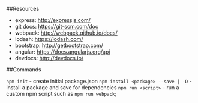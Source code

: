##Resources

- express: http://expressjs.com/
- git docs: https://git-scm.com/doc
- webpack: http://webpack.github.io/docs/
- lodash: https://lodash.com/
- bootstrap: http://getbootstrap.com/
- angular: https://docs.angularjs.org/api
- devdocs: http://devdocs.io/

##Commands

`npm init` - create initial package.json
`npm install <package> --save | -D` - install a package and save for dependencies
`npm run <script>` - run a custom npm script such as `npm run webpack`;
